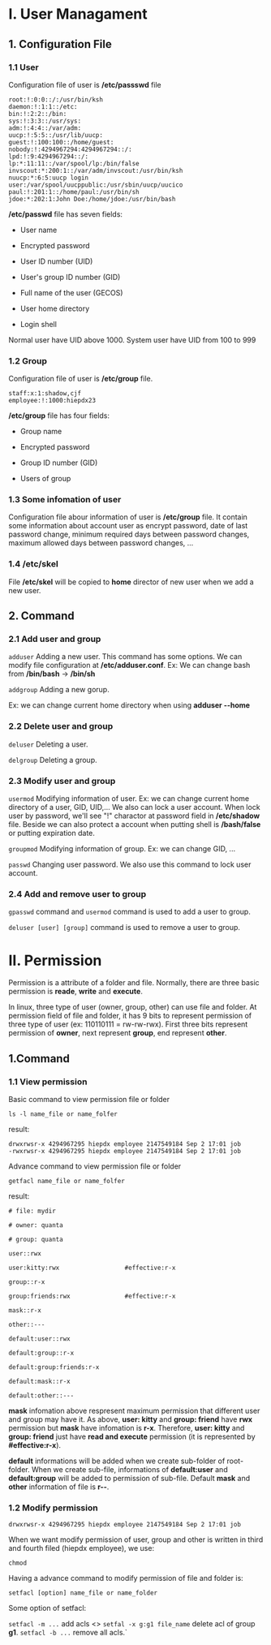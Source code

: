 # I. User Managament

## 1. Configuration File

### 1.1 User
Configuration file of user is **/etc/passswd** file

```
root:!:0:0::/:/usr/bin/ksh
daemon:!:1:1::/etc:
bin:!:2:2::/bin:
sys:!:3:3::/usr/sys: 
adm:!:4:4::/var/adm:
uucp:!:5:5::/usr/lib/uucp: 
guest:!:100:100::/home/guest:
nobody:!:4294967294:4294967294::/:
lpd:!:9:4294967294::/:
lp:*:11:11::/var/spool/lp:/bin/false 
invscout:*:200:1::/var/adm/invscout:/usr/bin/ksh
nuucp:*:6:5:uucp login user:/var/spool/uucppublic:/usr/sbin/uucp/uucico
paul:!:201:1::/home/paul:/usr/bin/sh
jdoe:*:202:1:John Doe:/home/jdoe:/usr/bin/bash
```

**/etc/passwd** file has seven fields:

- User name

- Encrypted password

- User ID number (UID)

- User's group ID number (GID)

- Full name of the user (GECOS)

- User home directory

- Login shell

Normal user have UID above 1000. System user have UID from 100 to 999

### 1.2 Group

Configuration file of user is **/etc/group** file.

```
staff:x:1:shadow,cjf
employee:!:1000:hiepdx23
```
**/etc/group** file has four fields:

- Group name

- Encrypted password

- Group ID number (GID)

- Users of group

### 1.3 Some infomation of user

Configuration file abour information of user is **/etc/group** file. It contain some information about account user as encrypt password, date of last password change, minimum required days between password changes, maximum allowed days between password changes, ...

### 1.4 /etc/skel

File **/etc/skel** will be copied to **home** director of new user when we add a new user.

## 2. Command

### 2.1 Add user and group

`adduser` 
Adding a new user. This command has some options. We can modify file configuration at **/etc/adduser.conf**. Ex: We can change bash from **/bin/bash** -> **/bin/sh**

`addgroup` 
Adding a new gorup.

Ex: we can change current home directory when using **adduser --home**

### 2.2 Delete user and group

`deluser`
Deleting a user.


`delgroup`
Deleting a group.

### 2.3 Modify user and group

`usermod`
Modifying information of user. Ex: we can change current home directory of a user, GID, UID,... We also can lock a user account. When lock user by password, we'll see "!" charactor at password field in **/etc/shadow** file. Beside we can also protect a account when putting shell is **/bash/false** or putting expiration date.

`groupmod`
Modifying information of group. Ex: we can change GID, ...

`passwd`
Changing user password. We also use this command to lock user account.

### 2.4 Add and remove user to group

`gpasswd` command and `usermod` command is used to add a user to group.

`deluser [user] [group]` command is used to remove a user to group.

# II. Permission

Permission is a attribute of a folder and file. Normally, there are three basic permission is **reade**, **write** and **execute**. 

In linux, three type of user (owner, group, other) can use file and folder. At permission field of file and folder, it has 9 bits to represent permission of three type of user (ex: 110110111 = rw-rw-rwx). First three bits represent permission of **owner**, next represent **group**, end represent **other**.

## 1.Command

### 1.1 View permission

Basic command to view permission file or folder

`ls -l name_file or name_folfer` 

result:

```
drwxrwsr-x 4294967295 hiepdx employee 2147549184 Sep 2 17:01 job
-rwxrwsr-x 4294967295 hiepdx employee 2147549184 Sep 2 17:01 job
```

Advance command to view permission file or folder

`getfacl name_file or name_folfer`

result:

```
# file: mydir

# owner: quanta

# group: quanta

user::rwx

user:kitty:rwx                  #effective:r-x

group::r-x

group:friends:rwx               #effective:r-x

mask::r-x

other::---

default:user::rwx

default:group::r-x

default:group:friends:r-x

default:mask::r-x

default:other::---
```

**mask** infomation above respresent maximum permission that different user and group may have it. As above, **user: kitty** and **group: friend** have **rwx** permission but **mask** have infomation is **r-x**. Therefore, **user: kitty** and **group: friend** just have **read and execute** permission (it is represented by **#effective:r-x**).

**default** informations will be added when we create sub-folder of root-folder. When we create sub-file, informations of **default:user** and **default:group** will be added to permission of sub-file. Default **mask** and **other** information of file is **r--**. 

### 1.2 Modify permission

`drwxrwsr-x 4294967295 hiepdx employee 2147549184 Sep 2 17:01 job`

When we want modify permission of user, group and other is written in third and fourth filed (hiepdx employee), we use:

`chmod`

Having a advance command to modify permission of file and folder is:

`setfacl [option] name_file or name_folder`

Some option of setfacl:

`setfacl -m ...` add acls <> `setfal -x g:g1 file_name` delete acl of group **g1**.
`setfacl -b ...` remove all acls.`